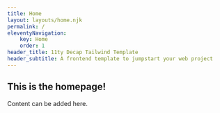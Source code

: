 ```yaml
---
title: Home
layout: layouts/home.njk
permalink: /
eleventyNavigation:
    key: Home
    order: 1
header_title: 11ty Decap Tailwind Template
header_subtitle: A frontend template to jumpstart your web project
---
```


## This is the homepage!

Content can be added here.

